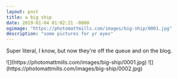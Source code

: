 ```yaml
---
layout: post
title: a big ship
date: 2019-01-04 01:02:21 -0800
ogimage: "https://photomattmills.com/images/big-ship/0001.jpg"
description: "some pictures for yr eyes"
---
```


Super literal, I know, but now they're off the queue and on the blog.

<span style="display:block;" class="center">
  ![](https://photomattmills.com/images/big-ship/0001.jpg)
<span class="caption"></span>
![](https://photomattmills.com/images/big-ship/0002.jpg)
<span class="caption"></span>
</span>
